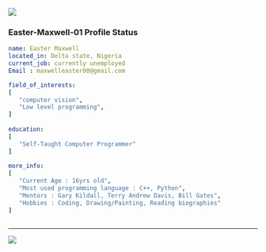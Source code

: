  <p align="left">
  <img src="https://capsule-render.vercel.app/api?type=waving&color=brown&height=90&section=footer"/>
</p>

### Easter-Maxwell-01 Profile Status

```yaml
name: Easter Maxwell
located_in: Delta state, Nigeria
current_job: currently unemployed
Email : maxwelleaster00@gmail.com

field_of_interests:
[
   "computer vision",
   "Low level programming",
]
  
education:
[
   "Self-Taught Computer Programmer"
]
 
more_info:
[
   "Current Age : 16yrs old",
   "Most used programming language : C++, Python",
   "Mentors : Gary Kildall, Terry Andrew Davis, Bill Gates", 
   "Hobbies : Coding, Drawing/Painting, Reading biographies"
]
  
```
---

<p align="left">
  <img src="https://capsule-render.vercel.app/api?type=waving&color=dark&height=90&section=footer"/> 
</p>


